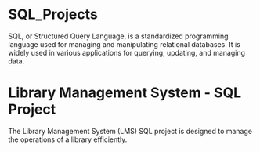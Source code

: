 # SQL_Projects
SQL, or Structured Query Language, is a standardized programming language used for managing and manipulating relational databases. It is widely used in various applications for querying, updating, and managing data. 
# Library Management System - SQL Project
The Library Management System (LMS) SQL project is designed to manage the operations of a library efficiently.
